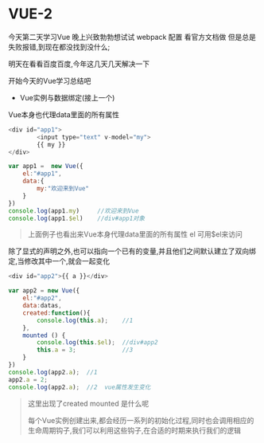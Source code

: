 # VUE-2

今天第二天学习Vue  晚上兴致勃勃想试试 webpack 配置 看官方文档做 但是总是失败报错,到现在都没找到没什么;

明天在看看百度百度,今年这几天几天解决一下 

开始今天的Vue学习总结吧

- Vue实例与数据绑定(接上一个)

Vue本身也代理data里面的所有属性

```javascript
<div id="app1">
        <input type="text" v-model="my">
        {{ my }}
</div>

var app1 =  new Vue({
    el:"#app1",
    data:{
        my:"欢迎来到Vue"
    }
})
console.log(app1.my)     //欢迎来到Vue
console.log(app1.$el)    //div#app1对象
```

> 上面例子也看出来Vue本身代理data里面的所有属性 el 可用$el来访问

除了显式的声明之外,也可以指向一个已有的变量,并且他们之间默认建立了双向绑定,当修改其中一个,就会一起变化

```javascript
<div id="app2">{{ a }}</div>

var app2 = new Vue({
    el:"#app2",
    data:datas,
    created:function(){
        console.log(this.a);    //1
    },
    mounted () {
        console.log(this.$el);  //div#app2
        this.a = 3;             //3
    }
})
console.log(app2.a);  //1
app2.a = 2;
console.log(app2.a);  //2  vue属性发生变化
```

> 这里出现了created mounted 是什么呢
>
> 每个Vue实例创建出来,都会经历一系列的初始化过程,同时也会调用相应的生命周期钩子,我们可以利用这些钩子,在合适的时期来执行我们的逻辑
>
> 